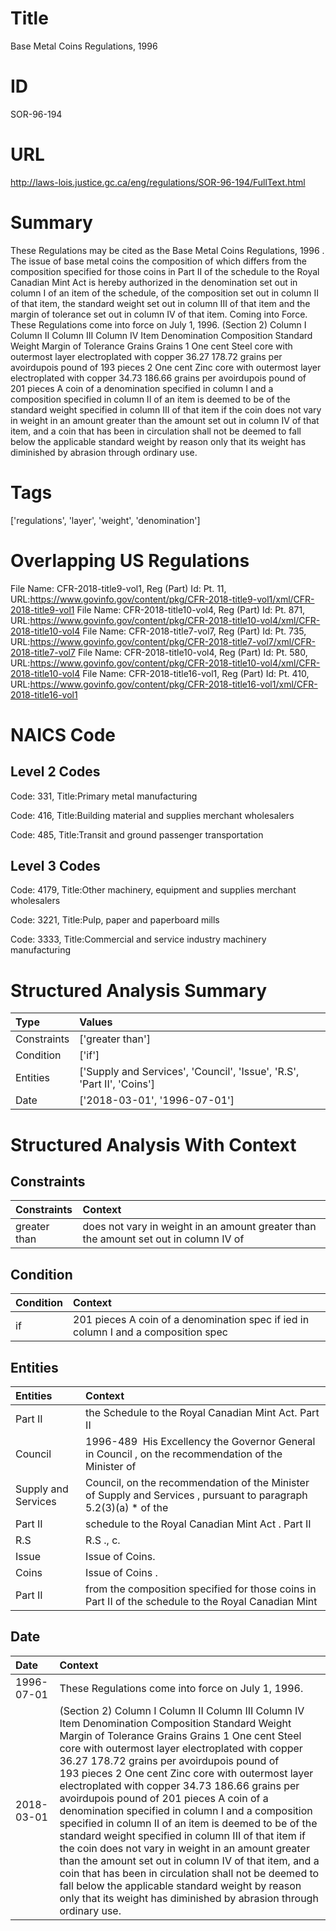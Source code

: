 # Title
Base Metal Coins Regulations, 1996


# ID
SOR-96-194

# URL
http://laws-lois.justice.gc.ca/eng/regulations/SOR-96-194/FullText.html


# Summary
These Regulations may be cited as the  Base Metal Coins Regulations, 1996 .
The issue of base metal coins the composition of which differs from the composition specified for those coins in Part II of the schedule to the  Royal Canadian Mint Act  is hereby authorized in the denomination set out in column I of an item of the schedule, of the composition set out in column II of that item, the standard weight set out in column III of that item and the margin of tolerance set out in column IV of that item.
Coming into Force.
These Regulations come into force on July 1, 1996.
(Section 2) Column I Column II Column III Column IV Item Denomination Composition Standard Weight Margin of Tolerance Grains Grains 1 One cent Steel core with outermost layer electroplated with copper 36.27 178.72 grains per avoirdupois pound of 193 pieces 2 One cent Zinc core with outermost layer electroplated with copper 34.73 186.66 grains per avoirdupois pound of 201 pieces A coin of a denomination specified in column I and a composition specified in column II of an item is deemed to be of the standard weight specified in column III of that item if the coin does not vary in weight in an amount greater than the amount set out in column IV of that item, and a coin that has been in circulation shall not be deemed to fall below the applicable standard weight by reason only that its weight has diminished by abrasion through ordinary use.


# Tags
['regulations', 'layer', 'weight', 'denomination']


# Overlapping US Regulations
File Name: CFR-2018-title9-vol1, Reg (Part) Id: Pt. 11, URL:https://www.govinfo.gov/content/pkg/CFR-2018-title9-vol1/xml/CFR-2018-title9-vol1
File Name: CFR-2018-title10-vol4, Reg (Part) Id: Pt. 871, URL:https://www.govinfo.gov/content/pkg/CFR-2018-title10-vol4/xml/CFR-2018-title10-vol4
File Name: CFR-2018-title7-vol7, Reg (Part) Id: Pt. 735, URL:https://www.govinfo.gov/content/pkg/CFR-2018-title7-vol7/xml/CFR-2018-title7-vol7
File Name: CFR-2018-title10-vol4, Reg (Part) Id: Pt. 580, URL:https://www.govinfo.gov/content/pkg/CFR-2018-title10-vol4/xml/CFR-2018-title10-vol4
File Name: CFR-2018-title16-vol1, Reg (Part) Id: Pt. 410, URL:https://www.govinfo.gov/content/pkg/CFR-2018-title16-vol1/xml/CFR-2018-title16-vol1



# NAICS Code
## Level 2 Codes
Code: 331, Title:Primary metal manufacturing

Code: 416, Title:Building material and supplies merchant wholesalers

Code: 485, Title:Transit and ground passenger transportation




## Level 3 Codes
Code: 4179, Title:Other machinery, equipment and supplies merchant wholesalers

Code: 3221, Title:Pulp, paper and paperboard mills

Code: 3333, Title:Commercial and service industry machinery manufacturing







# Structured Analysis Summary
| Type        | Values                                                                 |
|:------------|:-----------------------------------------------------------------------|
| Constraints | ['greater than']                                                       |
| Condition   | ['if']                                                                 |
| Entities    | ['Supply and Services', 'Council', 'Issue', 'R.S', 'Part II', 'Coins'] |
| Date        | ['2018-03-01', '1996-07-01']                                           |


# Structured Analysis With Context
 


## Constraints
| Constraints   | Context                                                                              |
|:--------------|:-------------------------------------------------------------------------------------|
| greater than  | does not vary in weight in an amount greater than the amount set out in column IV of |


## Condition
| Condition   | Context                                                                            |
|:------------|:-----------------------------------------------------------------------------------|
| if          | 201 pieces A coin of a denomination spec if ied in column I and a composition spec |


## Entities
| Entities            | Context                                                                                                          |
|:--------------------|:-----------------------------------------------------------------------------------------------------------------|
| Part II             | the Schedule to the Royal Canadian Mint Act. Part II                                                             |
| Council             | 1996-489  His Excellency the Governor General in  Council , on the recommendation of the Minister of             |
| Supply and Services | Council, on the recommendation of the Minister of Supply and Services , pursuant to paragraph 5.2(3)(a) * of the |
| Part II             | schedule to the Royal Canadian Mint Act . Part II                                                                |
| R.S                 | R.S ., c.                                                                                                        |
| Issue               | Issue  of Coins.                                                                                                 |
| Coins               | Issue of  Coins .                                                                                                |
| Part II             | from the composition specified for those coins in Part II of the schedule to the Royal Canadian Mint             |


## Date
| Date       | Context                                                                                                                                                                                                                                                                                                                                                                                                                                                                                                                                                                                                                                                                                                                                                                                                                                                                          |
|:-----------|:---------------------------------------------------------------------------------------------------------------------------------------------------------------------------------------------------------------------------------------------------------------------------------------------------------------------------------------------------------------------------------------------------------------------------------------------------------------------------------------------------------------------------------------------------------------------------------------------------------------------------------------------------------------------------------------------------------------------------------------------------------------------------------------------------------------------------------------------------------------------------------|
| 1996-07-01 | These Regulations come into force on July 1, 1996.                                                                                                                                                                                                                                                                                                                                                                                                                                                                                                                                                                                                                                                                                                                                                                                                                               |
| 2018-03-01 | (Section 2) Column I Column II Column III Column IV Item Denomination Composition Standard Weight Margin of Tolerance Grains Grains 1 One cent Steel core with outermost layer electroplated with copper 36.27 178.72 grains per avoirdupois pound of 193 pieces 2 One cent Zinc core with outermost layer electroplated with copper 34.73 186.66 grains per avoirdupois pound of 201 pieces A coin of a denomination specified in column I and a composition specified in column II of an item is deemed to be of the standard weight specified in column III of that item if the coin does not vary in weight in an amount greater than the amount set out in column IV of that item, and a coin that has been in circulation shall not be deemed to fall below the applicable standard weight by reason only that its weight has diminished by abrasion through ordinary use. |


